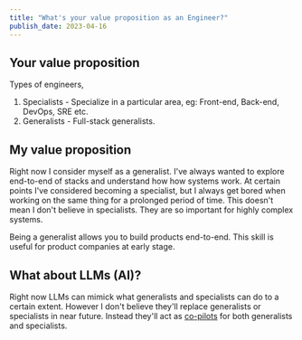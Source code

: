 ```yaml
---
title: "What's your value proposition as an Engineer?"
publish_date: 2023-04-16
---
```


## Your value proposition

Types of engineers,

1. Specialists - Specialize in a particular area, eg: Front-end, Back-end, DevOps, SRE etc.
2. Generalists - Full-stack generalists.

## My value proposition

Right now I consider myself as a generalist. I've always wanted to explore end-to-end of stacks and understand
how how systems work. At certain points I've considered becoming a specialist, but I always get bored
when working on the same thing for a prolonged period of time. This doesn't mean I don't believe in
specialists. They are so important for highly complex systems.

Being a generalist allows you to build products end-to-end. This skill is useful for product companies at early
stage.

## What about LLMs (AI)?

Right now LLMs can mimick what generalists and specialists can do to a certain extent. However I don't believe they'll
replace generalists or specialists in near future. Instead they'll act as [co-pilots](https://theruntime.dev/optimizing-the-workflow)
for both generalists and specialists.
